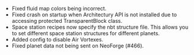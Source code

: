 - Fixed fluid map colors being incorrect.
- Fixed crash on startup when Architectury API is not installed due to accessing protected TransparentBlock class.
- Space station recipes now specify the nbt structure file. This allows you to set different space station structures for different planets.
- Added config to disable Air Vortexes.
- Fixed planet data not being sent on NeoForge (#466).